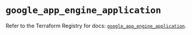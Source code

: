 # `google_app_engine_application`

Refer to the Terraform Registry for docs: [`google_app_engine_application`](https://registry.terraform.io/providers/hashicorp/google/6.24.0/docs/resources/app_engine_application).
